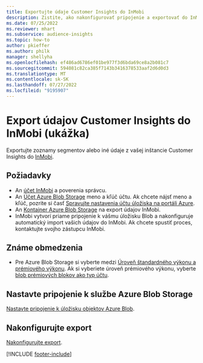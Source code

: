 ```yaml
---
title: Exportujte údaje Customer Insights do InMobi
description: Zistite, ako nakonfigurovať pripojenie a exportovať do InMobi.
ms.date: 07/25/2022
ms.reviewer: mhart
ms.subservice: audience-insights
ms.topic: how-to
author: pkieffer
ms.author: philk
manager: shellyha
ms.openlocfilehash: ef486ad6786ef01be977f3d6bda69ce8a2b081c7
ms.sourcegitcommit: 594081c82ca385f7143b3416378533aaf2d6d0d3
ms.translationtype: MT
ms.contentlocale: sk-SK
ms.lasthandoff: 07/27/2022
ms.locfileid: "9195907"
---
```

# <a name="export-customer-insights-data-to-inmobi-preview"></a>Export údajov Customer Insights do InMobi (ukážka)

Exportujte zoznamy segmentov alebo iné údaje z vašej inštancie Customer Insights do [InMobi](https://www.inmobi.com/).

## <a name="prerequisites"></a>Požiadavky

- An [účet InMobi](https://www.inmobi.com/) a poverenia správcu.
- An [Účet Azure Blob Storage](/azure/storage/blobs/create-data-lake-storage-account) meno a kľúč účtu. Ak chcete nájsť meno a kľúč, pozrite si časť [Spravujte nastavenia účtu úložiska na portáli Azure](/azure/storage/common/storage-account-manage).
- An [Kontajner Azure Blob Storage](/azure/storage/blobs/storage-quickstart-blobs-portal#create-a-container) na export údajov InMobi.
- InMobi vytvorí priame pripojenie k vášmu úložisku Blob a nakonfiguruje automatický import vašich údajov do InMobi. Ak chcete spustiť proces, kontaktujte svojho zástupcu InMobi.

## <a name="known-limitations"></a>Známe obmedzenia

- Pre Azure Blob Storage si vyberte medzi [Úroveň štandardného výkonu a prémiového výkonu](/azure/storage/blobs/storage-blob-performance-tiers). Ak si vyberiete úroveň prémiového výkonu, vyberte [blob prémiových blokov ako typ účtu](/azure/storage/common/storage-account-overview#types-of-storage-accounts).

## <a name="set-up-connection-to-azure-blob-storage"></a>Nastavte pripojenie k službe Azure Blob Storage

[Nastavte pripojenie k úložisku objektov Azure Blob](export-azure-blob-storage.md).

## <a name="configure-an-export"></a>Nakonfigurujte export

[Nakonfigurujte export](export-azure-blob-storage.md#configure-an-export).

[!INCLUDE [footer-include](includes/footer-banner.md)]
